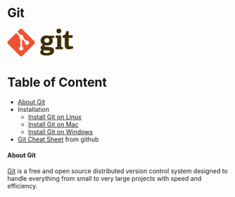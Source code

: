 # Git
![Git](img/Git-logo.png)

Table of Content
=================
<!--ts-->
* [About Git](#about_git)
* Installation
  * [Install Git on Linux](install_git_on_linux.md)
  * [Install Git on Mac](install_git_on_mac.md)
  * [Install Git on Windows](install_git_on_windows.md)
* [Git Cheat Sheet](git-cheat-sheet-education.pdf) from github
<!--te-->

<a name="about_git" />

#### About Git

[Git](https://git-scm.com/) is a free and open source distributed version control system designed to handle everything from small to very large projects with speed and efficiency.
